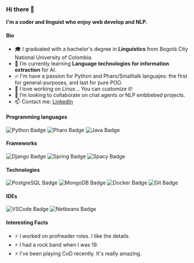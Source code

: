 ### Hi there 👋

**I'm a coder and linguist who enjoy web develop and NLP.**

#### Bio

- 🎓 I graduated with a bachelor's degree in **Linguistics** from Bogotá City National University of Colombia.
- 🌱 I’m currently learning **Language technologies for information extraction** for AI.
- 🔥 I'm have a passion for Python and Pharo/Smalltalk languajes: the first for general-purposes, and last for pure POO.
- 🔧 I love working on Linux... You can customize it!
- 👯 I’m looking to collaborate on chat agents or NLP embbebed projects.
- 📫 Contact me: [LinkedIn](https://bit.ly/30RmPiC)

#### Programming languages

![Python Badge](https://img.shields.io/badge/-Python-blue?style=flat-square&logo=python&labelColor=grey&logoColor=white)
![Pharo Badge](https://img.shields.io/badge/-Pharo-9cf?style=flat-square&logo=Harbor&labelColor=grey&logoColor=white)
![Java Badge](https://img.shields.io/badge/-Java-orange?style=flat-square&logo=Java&labelColor=grey&logoColor=white)

#### Frameworks

![Django Badge](https://img.shields.io/badge/-Django-lightgrey?style=flat-square&logo=django&labelColor=grey&logoColor=white)
![Spring Badge](https://img.shields.io/badge/-Springboot-brightgreen?style=flat-square&logo=Spring-Boot&labelColor=grey&logoColor=white)
![Spacy Badge](https://img.shields.io/badge/-SpaCy-blue?style=flat-square&logo=spaCy&labelColor=grey&logoColor=white)

#### Technologies
![PostgreSQL Badge](https://img.shields.io/badge/-PostgreSQL-blue?style=flat-square&logo=postgresql&labelColor=grey&logoColor=white)
![MongoDB Badge](https://img.shields.io/badge/-MongoDB-green?style=flat-square&logo=MongoDB&labelColor=grey&logoColor=white)
![Docker Badge](https://img.shields.io/badge/-Docker-2496ED?style=flat-square&logo=docker&labelColor=grey&logoColor=white)
![Git Badge](https://img.shields.io/badge/-Git-F05032?style=flat-square&logo=git&labelColor=grey&logoColor=white)

#### IDEs
![VSCode Badge](https://img.shields.io/badge/-VSCode-007ACC?style=flat-square&logo=visual-studio-code&labelColor=grey&logoColor=white)
![Netbeans Badge](https://img.shields.io/badge/-Netbeans-red?style=flat-square&logo=Apache-NetBeans-IDE&labelColor=grey&logoColor=white)

#### Interesting Facts
- ⚡️ I worked on profreader roles. I like the details.
- ⚡️ I had a rock band when I was 19.
- ⚡️ I've been playing CoD recently. It's really amazing.
